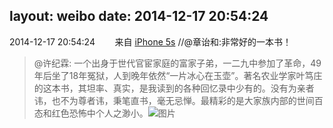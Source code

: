 layout: weibo
date: 2014-12-17 20:54:24
---
<meta name="referrer" content="no-referrer" />

2014-12-17 20:54:24  &nbsp;&nbsp;&nbsp;&nbsp;&nbsp;&nbsp; 来自 <a href="sinaweibo://customweibosource" rel="nofollow">iPhone 5s</a>
 //@章诒和:非常好的一本书！
>  @许纪霖: 一个出身于世代官宦家庭的富家子弟，一二九中参加了革命，49年后坐了18年冤狱，人到晚年依然“一片冰心在玉壶”。著名农业学家叶笃庄的这本书，其坦率、真实，是我读到的各种回忆录中少有的。没有为亲者讳，也不为尊者讳，秉笔直书，毫无忌惮。最精彩的是大家族内部的世间百态和红色恐怖中个人之渺小。 ​​​
>  ![图片](https://ww1.sinaimg.cn/large/71bcc28egw1encws7zl52j209q09qt96.jpg)
